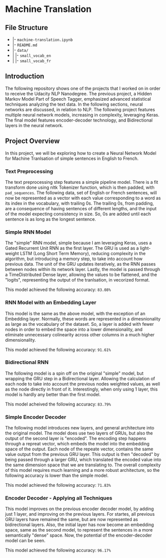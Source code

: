 # Machine Translation

## File Structure

* |- `machine-translation.ipynb`
* |- `README.md`
* |- `data/`
* | |- `small_vocab_en`
* | |- `small_vocab_fr`

## Introduction
The following repository shows one of the projects that I worked on in order to receive the Udacity NLP Nanodegree. The previous project, a Hidden Markov Model Part of Speech Tagger, emphasized advanced statistical techniques analyzing the text data. In the following sections, neural networks are discussed, in relation to NLP. The following project features multiple neural network models, increasing in complexity, leveraging Keras. The final model features encoder-decoder technology, and Bidirectional layers in the neural network.

## Project Overview
In this project, we will be exploring how to create a Neural Network Model for Machine Tranlsation of simple sentences in English to French.

### Text Preprocessing
The text preprocessing step features a simple pipeline model. There is a fit transform done using nltk Tokenizer function, which is then padded, with `pad_sequences`. The following data, set of English or French sentences, will now be represented as a vector with each value corresponding to a word as its index in the vocabulary, with trailing 0s. The trailing 0s, from padding, are a consequence of having sentences of different lengths, and the input of the model expecting consistency in size. So, 0s are added until each sentence is as long as the longest sentence.

### Simple RNN Model
The "simple" RNN model, simple because I am leveraging Keras, uses a Gated Recurrent Unit RNN as the first layer. The GRU is used as a light-weight LSTM (Long Short Term Memory), reducing complexity in the algorithm, but introducing a memory step, to take into account how previous data. The unit of the GRU updates iteratively, as the RNN passes between nodes within its network layer. Lastly, the model is passed through a TimeDistributed Dense layer, allowing the values to be flattened, and the "logits", representing the output of the tranlsation, in vecorized format.

This model achieved the following accuracy: `83.08%`

### RNN Model with an Embedding Layer
This model is the same as the above model, with the exception of an Embedding layer. Normally, these words are represented in a dimesnionality as large as the vocabulary of the dataset. So, a layer is added with fewer nodes in order to embed the space into a lower dimensionality, and eliminate unnecessary colinearity across other columns in a much higher dimensionality.

This model achieved the following accuracy: `91.61%`

### Bidirectional RNN
The following model is a spin off on the original "simple" model, but wrapping the GRU step in a Bidirectional layer. Allowing the calculation of each node to take into account the previous nodes weighted values, as well as the node directly in front of it. Interestingly, when only using 1 layer, this model is hardly any better than the first model.

This model acheived the following accuracy: `83.79%`

### Simple Encoder Decoder
The following model introduces new layers, and general architecture into the original model. The model does use two layers of GRUs, but also the output of the second layer is "encoded". The encoding step happens through a repreat vector, which embeds the model into the embedding space of the output. Each node of the repeate vector, contains the same value output from the previous GRU layer. This output is then "decoded" by being passed through a larger GRU, which translated the encoded value into the same dimension space that we are translating to. The overall complexity of this model requires much learning and a more robust architecture, so the following accuracy is lower than the simple model.

This model achieved the following accuracy: `71.83%`

### Encoder Decoder - Applying all Techniques
This model improves on the previous encoder decoder model, by adding just 1 layer, and improving on the previous layers. For startes, all previous GRU layers have remained the same, but are now represented as bidirectional layers. Also, the initial layer has now become an embedding space, same as the second model, to represent the sentences in a more semantically "dense" space. Now, the potential of the encoder-decoder model can be seen.

This model achieved the following accuracy: `96.17%`
